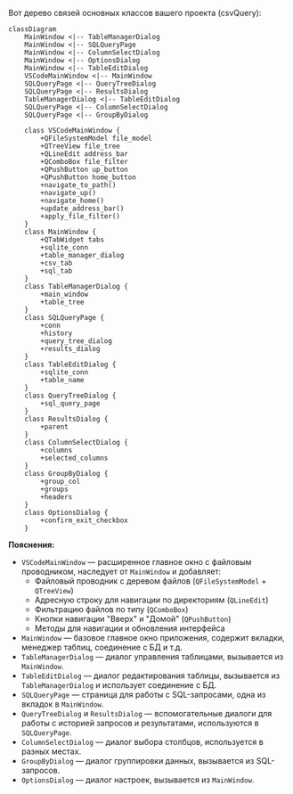 Вот дерево связей основных классов вашего проекта (csvQuery):

```mermaid
classDiagram
    MainWindow <|-- TableManagerDialog
    MainWindow <|-- SQLQueryPage
    MainWindow <|-- ColumnSelectDialog
    MainWindow <|-- OptionsDialog
    MainWindow <|-- TableEditDialog
    VSCodeMainWindow <|-- MainWindow
    SQLQueryPage <|-- QueryTreeDialog
    SQLQueryPage <|-- ResultsDialog
    TableManagerDialog <|-- TableEditDialog
    SQLQueryPage <|-- ColumnSelectDialog
    SQLQueryPage <|-- GroupByDialog

    class VSCodeMainWindow {
        +QFileSystemModel file_model
        +QTreeView file_tree
        +QLineEdit address_bar
        +QComboBox file_filter
        +QPushButton up_button
        +QPushButton home_button
        +navigate_to_path()
        +navigate_up()
        +navigate_home()
        +update_address_bar()
        +apply_file_filter()
    }
    class MainWindow {
        +QTabWidget tabs
        +sqlite_conn
        +table_manager_dialog
        +csv_tab
        +sql_tab
    }
    class TableManagerDialog {
        +main_window
        +table_tree
    }
    class SQLQueryPage {
        +conn
        +history
        +query_tree_dialog
        +results_dialog
    }
    class TableEditDialog {
        +sqlite_conn
        +table_name
    }
    class QueryTreeDialog {
        +sql_query_page
    }
    class ResultsDialog {
        +parent
    }
    class ColumnSelectDialog {
        +columns
        +selected_columns
    }
    class GroupByDialog {
        +group_col
        +groups
        +headers
    }
    class OptionsDialog {
        +confirm_exit_checkbox
    }
```

**Пояснения:**
- `VSCodeMainWindow` — расширенное главное окно с файловым проводником, наследует от `MainWindow` и добавляет:
  - Файловый проводник с деревом файлов (`QFileSystemModel` + `QTreeView`)
  - Адресную строку для навигации по директориям (`QLineEdit`)
  - Фильтрацию файлов по типу (`QComboBox`)
  - Кнопки навигации "Вверх" и "Домой" (`QPushButton`)
  - Методы для навигации и обновления интерфейса
- `MainWindow` — базовое главное окно приложения, содержит вкладки, менеджер таблиц, соединение с БД и т.д.
- `TableManagerDialog` — диалог управления таблицами, вызывается из `MainWindow`.
- `TableEditDialog` — диалог редактирования таблицы, вызывается из `TableManagerDialog` и использует соединение с БД.
- `SQLQueryPage` — страница для работы с SQL-запросами, одна из вкладок в `MainWindow`.
- `QueryTreeDialog` и `ResultsDialog` — вспомогательные диалоги для работы с историей запросов и результатами, используются в `SQLQueryPage`.
- `ColumnSelectDialog` — диалог выбора столбцов, используется в разных местах.
- `GroupByDialog` — диалог группировки данных, вызывается из SQL-запросов.
- `OptionsDialog` — диалог настроек, вызывается из `MainWindow`.